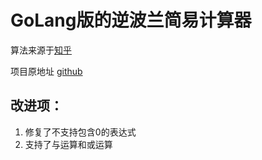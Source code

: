 # GoLang版的逆波兰简易计算器
算法来源于[知乎](https://zhuanlan.zhihu.com/p/40638139)

项目原地址 [github](https://github.com/feistiny/rp_calc)

## 改进项：
1. 修复了不支持包含0的表达式
2. 支持了与运算和或运算
